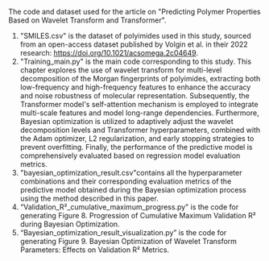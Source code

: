 The code and dataset used for the article on "Predicting Polymer Properties Based on Wavelet Transform and Transformer".
1. "SMILES.csv" is the dataset of polyimides used in this study, sourced from an open-access dataset published by Volgin et al. in their 2022 research: https://doi.org/10.1021/acsomega.2c04649.
2. "Training_main.py" is the main code corresponding to this study. This chapter explores the use of wavelet transform for multi-level decomposition of the Morgan fingerprints of polyimides, extracting both low-frequency and high-frequency features to enhance the accuracy and noise robustness of molecular representation. Subsequently, the Transformer model's self-attention mechanism is employed to integrate multi-scale features and model long-range dependencies. Furthermore, Bayesian optimization is utilized to adaptively adjust the wavelet decomposition levels and Transformer hyperparameters, combined with the Adam optimizer, L2 regularization, and early stopping strategies to prevent overfitting. Finally, the performance of the predictive model is comprehensively evaluated based on regression model evaluation metrics.
3. "bayesian_optimization_result.csv"contains all the hyperparameter combinations and their corresponding evaluation metrics of the predictive model obtained during the Bayesian optimization process using the method described in this paper.
4. “Validation_R²_cumulative_maximum_progress.py" is the code for generating Figure 8. Progression of Cumulative Maximum Validation R² during Bayesian Optimization.
5. “Bayesian_optimization_result_visualization.py” is the code for generating Figure 9. Bayesian Optimization of Wavelet Transform Parameters: Effects on Validation R² Metrics.
